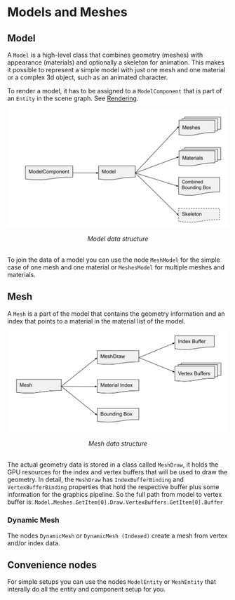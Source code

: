 # Models and Meshes

## Model
A `Model` is a high-level class that combines geometry (meshes) with appearance (materials) and optionally a skeleton for animation. This makes it possible to represent a simple model with just one mesh and one material or a complex 3d object, such as an animated character.

To render a model, it has to be assigned to a `ModelComponent` that is part of an `Entity` in the scene graph. See [Rendering](rendering.md).

![](../../../images/libraries/3d/stride_model.svg)
<center><i>Model data structure</i></center>
<br>

To join the data of a model you can use the node `MeshModel` for the simple case of one mesh and one material or `MeshesModel` for multiple meshes and materials.
## Mesh
A `Mesh` is a part of the model that contains the geometry information and an index that points to a material in the material list of the model.

![](../../../images/libraries/3d/stride_mesh.svg)
<center><i>Mesh data structure</i></center>
<br>

The actual geometry data is stored in a class called `MeshDraw`, it holds the GPU resources for the index and vertex buffers that will be used to draw the geometry. In detail, the `MeshDraw` has `IndexBufferBinding` and `VertexBufferBinding` properties that hold the respective buffer plus some information for the graphics pipeline. So the full path from model to vertex buffer is: `Model.Meshes.GetItem[0].Draw.VertexBuffers.GetItem[0].Buffer`

### Dynamic Mesh
The nodes `DynamicMesh` or `DynamicMesh (Indexed)` create a mesh from vertex and/or index data.

## Convenience nodes
For simple setups you can use the nodes `ModelEntity` or `MeshEntity` that interally do all the entity and component setup for you.